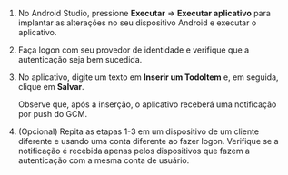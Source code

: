 
1. No Android Studio, pressione **Executar** => **Executar aplicativo** para implantar as alterações no seu dispositivo Android e executar o aplicativo.

2. Faça logon com seu provedor de identidade e verifique que a autenticação seja bem sucedida.

3. No aplicativo, digite um texto em **Inserir um TodoItem** e, em seguida, clique em **Salvar**.

   	Observe que, após a inserção, o aplicativo receberá uma notificação por push do GCM.

4. (Opcional) Repita as etapas 1-3 em um dispositivo de um cliente diferente e usando uma conta diferente ao fazer logon. Verifique se a notificação é recebida apenas pelos dispositivos que fazem a autenticação com a mesma conta de usuário.

<!---HONumber=Oct15_HO3-->